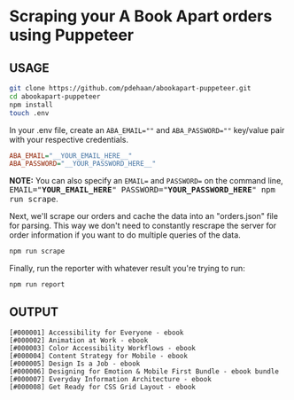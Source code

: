 # Scraping your A Book Apart orders using Puppeteer

## USAGE

```sh
git clone https://github.com/pdehaan/abookapart-puppeteer.git
cd abookapart-puppeteer
npm install
touch .env
```

In your .env file, create an `ABA_EMAIL=""` and `ABA_PASSWORD=""` key/value pair with your respective credentials.

```ini
ABA_EMAIL="__YOUR_EMAIL_HERE__"
ABA_PASSWORD="__YOUR_PASSWORD_HERE__"
```

**NOTE:** You can also specify an `EMAIL=` and `PASSWORD=` on the command line, <kbd>EMAIL="__YOUR_EMAIL_HERE__" PASSWORD="__YOUR_PASSWORD_HERE__" npm run scrape</kbd>.

Next, we'll scrape our orders and cache the data into an "orders.json" file for parsing. This way we don't need to constantly rescrape the server for order information if you want to do multiple queries of the data.

```sh
npm run scrape
```

Finally, run the reporter with whatever result you're trying to run:

```sh
npm run report
```

## OUTPUT

```
[#000001] Accessibility for Everyone - ebook
[#000002] Animation at Work - ebook
[#000003] Color Accessibility Workflows - ebook
[#000004] Content Strategy for Mobile - ebook
[#000005] Design Is a Job - ebook
[#000006] Designing for Emotion & Mobile First Bundle - ebook bundle
[#000007] Everyday Information Architecture - ebook
[#000008] Get Ready for CSS Grid Layout - ebook
```

